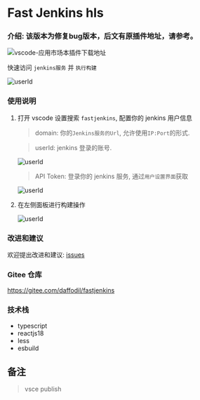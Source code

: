 # Fast Jenkins hls

### 介绍: 该版本为修复bug版本，后文有原插件地址，请参考。

![vscode-应用市场本插件下载地址](https://marketplace.visualstudio.com/items?itemName=huangliusong.fastjenkinshls)

快速访问 `jenkins服务` 并 `执行构建`

![userId](https://mz-framework-dev.oss-cn-beijing.aliyuncs.com/fastjenkins/ui.jpg)

### 使用说明

1. 打开 vscode 设置搜索 `fastjenkins`, 配置你的 jenkins 用户信息

   > domain: 你的`Jenkins服务的Url`, 允许使用`IP:Port`的形式.

   > userId: jenkins 登录的账号.

   ![userId](https://mz-framework-dev.oss-cn-beijing.aliyuncs.com/fastjenkins/userId.jpg)

   > API Token: 登录你的 jenkins 服务, 通过`用户设置界面`获取

   ![userId](https://mz-framework-dev.oss-cn-beijing.aliyuncs.com/fastjenkins/apiToken.jpg)

2. 在左侧面板进行构建操作

   ![userId](https://mz-framework-dev.oss-cn-beijing.aliyuncs.com/fastjenkins/build.jpg)

### 改进和建议

欢迎提出改进和建议:
[issues](https://gitee.com/daffodil/fastjenkins/issues)

### Gitee 仓库

https://gitee.com/daffodil/fastjenkins

### 技术栈

- typescript
- reactjs18
- less
- esbuild


## 备注
> vsce publish
